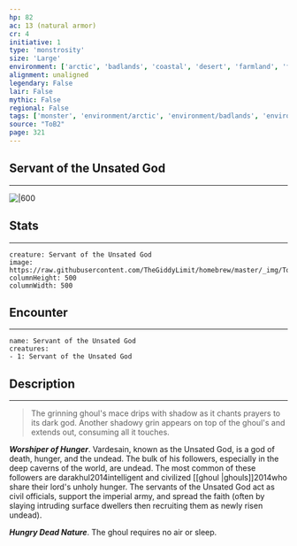 ```yaml
---
hp: 82
ac: 13 (natural armor)
cr: 4
initiative: 1
type: 'monstrosity'    
size: 'Large'
environment: ['arctic', 'badlands', 'coastal', 'desert', 'farmland', 'forest', 'grassland', 'hill', 'mountain', 'planar', 'swamp', 'underdark', 'underwater', 'urban']
alignment: unaligned
legendary: False
lair: False
mythic: False
regional: False
tags: ['monster', 'environment/arctic', 'environment/badlands', 'environment/coastal', 'environment/desert', 'environment/farmland', 'environment/forest', 'environment/grassland', 'environment/hill', 'environment/mountain', 'environment/planar', 'environment/swamp', 'environment/underdark', 'environment/underwater', 'environment/urban']
source: "ToB2"
page: 321
---
```


## Servant of the Unsated God
---

![|600](https://raw.githubusercontent.com/TheGiddyLimit/homebrew/master/_img/ToB2/creature/Servant%20of%20the%20Unsated%20God.webp)

## Stats
---

```statblock
creature: Servant of the Unsated God
image: https://raw.githubusercontent.com/TheGiddyLimit/homebrew/master/_img/ToB2/creature/token/Servant%20of%20the%20Unsated%20God%20%28Token%29.png
columnHeight: 500
columnWidth: 500
```

## Encounter
---

```encounter-table
name: Servant of the Unsated God
creatures:
- 1: Servant of the Unsated God
```

## Description
---
>The grinning ghoul's mace drips with shadow as it chants prayers to its dark god. Another shadowy grin appears on top of the ghoul's and extends out, consuming all it touches.

**_Worshiper of Hunger_**. Vardesain, known as the Unsated God, is a god of death, hunger, and the undead. The bulk of his followers, especially in the deep caverns of the world, are undead. The most common of these followers are darakhul2014intelligent and civilized [[ghoul \|ghouls]]2014who share their lord's unholy hunger. The servants of the Unsated God act as civil officials, support the imperial army, and spread the faith (often by slaying intruding surface dwellers then recruiting them as newly risen undead).

**_Hungry Dead Nature_**. The ghoul requires no air or sleep.






